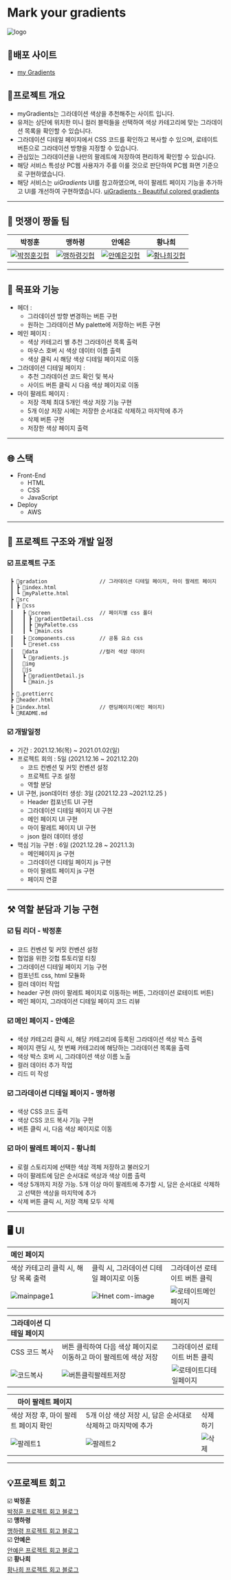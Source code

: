 # Mark your gradients

![logo](https://user-images.githubusercontent.com/48678872/152106982-84aa51a9-f4e8-48d8-9a74-2fa70d060e32.png)


## 🎨배포 사이트

 * [my Gradients](http://mygradients.s3-website.ap-northeast-2.amazonaws.com/gradation/#strawberry)

## 🎨프로젝트 개요

- myGradients는 그라데이션 색상을 추천해주는 사이트 입니다.
- 유저는 상단에 위치한 미니 컬러 블럭들을 선택하여 색상 카테고리에 맞는 그라데이션 목록을 확인할 수 있습니다. 
- 그라데이션 디테일 페이지에서 CSS 코드를 확인하고 복사할 수 있으며, 로테이트 버튼으로 그라데이션 방향을 지정할 수 있습니다.
- 관심있는 그라데이션을 나만의 팔레트에 저장하여 편리하게 확인할 수 있습니다.
- 해당 서비스 특성상 PC웹 사용자가 주를 이룰 것으로 판단하여 PC웹 화면 기준으로 구현하였습니다.
- 해당 서비스는 *uiGradients* UI를 참고하였으며, 마이 팔레트 페이지 기능을 추가하고 UI를 개선하여 구현하였습니다.
[uiGradients - Beautiful colored gradients](https://uigradients.com/#KingYna)

---

## 🏃 멋쟁이 짱돌 팀

|박정훈|맹하령|안예은|황나희|
|:---:|:---:|:---:|:---:|
|[![박정훈깃헙](https://avatars.githubusercontent.com/u/59543469?v=4)](https://github.com/Jetty2020)|[![맹하령깃헙](https://avatars.githubusercontent.com/u/82393165?v=4)](https://github.com/UNI-Meang)|[![안예은깃헙](https://avatars.githubusercontent.com/u/48678872?v=4)](https://github.com/yeeSilver)| [![황나희깃헙](https://avatars.githubusercontent.com/u/52391780?v=4)](https://github.com/skgml0)|

---

## 📝 목표와 기능

- 헤더 : 
    * 그라데이션 방향 변경하는 버튼 구현
    * 원하는 그라데이션 My palette에 저장하는 버튼 구현
- 메인 페이지 :
    * 색상 카테고리 별 추천 그라데이션 목록 출력
    * 마우스 호버 시 색상 데이터 이름 출력
    * 색상 클릭 시 해당 색상 디테일 페이지로 이동
- 그라데이션 디테일 페이지 :
    * 추천 그라데이션 코드 확인 및 복사
    * 사이드 버튼 클릭 시 다음 색상 페이지로 이동
- 마이 팔레트 페이지 :
    * 저장 객체 최대 5개인 색상 저장 기능 구현
    * 5개 이상 저장 시에는 저장한 순서대로 삭제하고 마지막에 추가
    * 삭제 버튼 구현
    * 저장한 색상 페이지 출력

---

## 🌐 스택

- Front-End
    - HTML
    - CSS
    - JavaScript
- Deploy
    - AWS

---
## 📆 프로젝트 구조와 개발 일정
### ☑️ 프로젝트 구조
```
 ┣ 📂gradation                 // 그라데이션 디테일 페이지, 마이 팔레트 페이지
 ┃ ┣ 📜index.html
 ┃ ┗ 📜myPalette.html
 ┣ 📂src
 ┃ ┣ 📂css
 ┃   ┣ 📂screen                // 페이지별 css 폴더
 ┃   ┃ ┣ 📜gradientDetail.css
 ┃   ┃ ┣ 📜myPalette.css
 ┃   ┃ ┗ 📜main.css
 ┃   ┣ 📜components.css        // 공통 요소 css
 ┃   ┗ 📜reset.css
 ┃   📂data                    //컬러 색상 데이터
 ┃   ┗ 📜gradients.js
 ┃   📂img
 ┃   📂js
 ┃   ┣ 📜gradientDetail.js
 ┃   ┗ 📜main.js
 ┃ 
 ┣ 📜.prettierrc
 ┣ 📜header.html
 ┣ 📜index.html                // 랜딩페이지(메인 페이지)
 ┗ 📜README.md
```

### ☑️ 개발일정

- 기간 : 2021.12.16(목) ~ 2021.01.02(일)
- 프로젝트 회의 : 5일 (2021.12.16 ~ 2021.12.20)
    - 코드 컨벤션 및 커밋 컨벤션 설정
    - 프로젝트 구조 설정
    - 역할 분담
- UI 구현, json데이터 생성: 3일 (2021.12.23 ~2021.12.25 )
    - Header 컴포넌트 UI 구현
    - 그라데이션 디테일 페이지 UI 구현
    - 메인 페이지 UI 구현
    - 마이 팔레트 페이지 UI 구현
    - json 컬러 데이터 생성
- 핵심 기능 구현 : 6일 (2021.12.28 ~ 2021.1.3)
    - 메인페이지 js 구현
    - 그라데이션 디테일 페이지 js 구현
    - 마이 팔레트 페이지 js 구현
    - 페이지 연결

---

## ⚒️ 역할 분담과 기능 구현

### ☑️ 팀 리더 - 박정훈

- 코드 컨벤션 및 커밋 컨벤션 설정
- 협업을 위한 깃헙 튜토리얼 티칭
- 그라데이션 디테일 페이지 기능 구현
- 컴포넌트 css, html 모듈화
- 컬러 데이터 작업
- header 구현 (마이 팔레트 페이지로 이동하는 버튼, 그라데이션 로테이트 버튼)
- 메인 페이지, 그라데이션 디테일 페이지 코드 리뷰

### ☑️ 메인 페이지 - 안예은

- 색상 카테고리 클릭 시, 해당 카테고리에 등록된 그라데이션 색상 박스 출력
- 페이지 랜딩 시, 첫 번째 카테고리에 해당하는 그라데이션 목록을 출력
- 색상 박스 호버 시, 그라데이션 색상 이름 노출
- 컬러 데이터 추가 작업
- 리드 미 작성

### ☑️ 그라데이션 디테일 페이지 - 맹하령

- 색상 CSS 코드 출력
- 색상 CSS 코드 복사 기능 구현
- 버튼 클릭 시, 다음 색상 페이지로 이동

### ☑️ 마이 팔레트 페이지 - 황나희

- 로컬 스토리지에 선택한 색상 객체 저장하고 불러오기
- 마이 팔레트에 담은 순서대로 색상과 색상 이름 출력
- 색상 5개까지 저장 가능. 5개 이상 마이 팔레트에 추가할 시, 담은 순서대로 삭제하고 선택한 색상을 마지막에 추가
- 삭제 버튼 클릭 시, 저장 객체 모두 삭제
---
## 🖥️ UI

|**메인 페이지**|  |  |
|:---|:---|:---|
|색상 카테고리 클릭 시, 해당 목록 출력|클릭 시, 그라데이션 디테일 페이지로 이동|그라데이션 로테이트 버튼 클릭|
|![mainpage1](https://user-images.githubusercontent.com/48678872/152106873-66d59557-9fbe-41d3-b08e-9e945cc9df4d.gif)|![Hnet com-image](https://user-images.githubusercontent.com/48678872/152131910-c9c8a82c-ebf8-45c4-a0c3-3d71154a6083.gif)|![로테이트메인페이지](https://user-images.githubusercontent.com/48678872/152139151-fa7fbea9-dea4-45b8-b041-b7fb96a327fe.gif)|

|**그라데이션 디테일 페이지**|  |  |
|:---|:---|:---|
|CSS 코드 복사|버튼 클릭하여 다음 색상 페이지로 이동하고 마이 팔레트에 색상 저장|그라데이션 로테이트 버튼 클릭|
|![코드복사](https://user-images.githubusercontent.com/48678872/152135582-132e566e-5427-417a-b9b6-81d8e82b56f0.gif)|![버튼클릭팔레트저장](https://user-images.githubusercontent.com/48678872/152135405-265eb9dd-c5ae-4f2e-b904-cbb8b19b7713.gif)|![로테이트디테일페이지](https://user-images.githubusercontent.com/48678872/152139082-7b4aa7aa-66bc-4492-b967-60a75e0b26d7.gif)|

|**마이 팔레트 페이지**|  |  |
| --- | --- | --- |
| 색상 저장 후, 마이 팔레트 페이지 확인 | 5개 이상 색상 저장 시, 담은 순서대로 삭제하고 마지막에 추가 | 삭제 하기 |
|![팔레트1](https://user-images.githubusercontent.com/48678872/152143757-ab596cac-d159-4713-adf3-e7e75b710d60.gif)|![팔레트2](https://user-images.githubusercontent.com/48678872/152137467-71002ca7-4af9-46f5-ae1a-79c5528a3d48.gif)|![삭제](https://user-images.githubusercontent.com/48678872/152136202-4f6d63a4-20a0-4782-ae8e-9eac5ca92321.gif)|

---
## 💡프로젝트 회고
☑️ **박정훈**  
[박정훈 프로젝트 회고 블로그]()  
☑️ **맹하령**  
[맹하령 프로젝트 회고 블로그]()  
☑️ **안예은**   
[안예은 프로젝트 회고 블로그]()  
☑️ **황나희**  
[황나희 프로젝트 회고 블로그]() 
